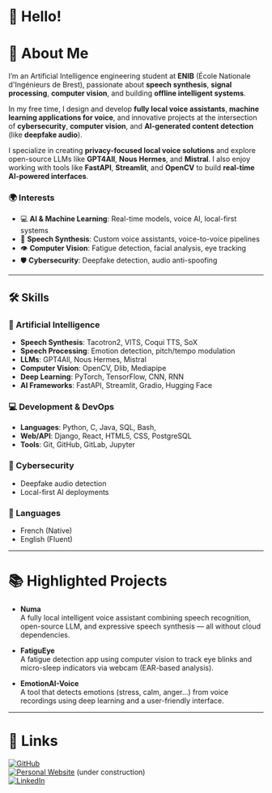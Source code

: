# 👋 Hello!

# 🚀 About Me

I’m an Artificial Intelligence engineering student at **ENIB** (École Nationale d'Ingénieurs de Brest), passionate about **speech synthesis**, **signal processing**, **computer vision**, and building **offline intelligent systems**.

In my free time, I design and develop **fully local voice assistants**, **machine learning applications for voice**, and innovative projects at the intersection of **cybersecurity**, **computer vision**, and **AI-generated content detection** (like **deepfake audio**).

I specialize in creating **privacy-focused local voice solutions** and explore open-source LLMs like **GPT4All**, **Nous Hermes**, and **Mistral**. I also enjoy working with tools like **FastAPI**, **Streamlit**, and **OpenCV** to build **real-time AI-powered interfaces**.

### 🌍 Interests

- 💻 **AI & Machine Learning**: Real-time models, voice AI, local-first systems  
- 🎤 **Speech Synthesis**: Custom voice assistants, voice-to-voice pipelines  
- 👁️ **Computer Vision**: Fatigue detection, facial analysis, eye tracking  
- 🛡️ **Cybersecurity**: Deepfake detection, audio anti-spoofing

---

## 🛠️ Skills

### 🧠 Artificial Intelligence

- **Speech Synthesis**: Tacotron2, VITS, Coqui TTS, SoX  
- **Speech Processing**: Emotion detection, pitch/tempo modulation  
- **LLMs**: GPT4All, Nous Hermes, Mistral  
- **Computer Vision**: OpenCV, Dlib, Mediapipe  
- **Deep Learning**: PyTorch, TensorFlow, CNN, RNN  
- **AI Frameworks**: FastAPI, Streamlit, Gradio, Hugging Face

### 💻 Development & DevOps

- **Languages**: Python, C, Java, SQL, Bash, 
- **Web/API**: Django, React, HTML5, CSS, PostgreSQL  
- **Tools**: Git, GitHub, GitLab, Jupyter

### 🔐 Cybersecurity

- Deepfake audio detection  
- Local-first AI deployments

### 🔐 Languages
- French (Native)
- English (Fluent)

---

# 📚 Highlighted Projects

- **Numa**  
  A fully local intelligent voice assistant combining speech recognition, open-source LLM, and expressive speech synthesis — all without cloud dependencies.

- **FatiguEye**  
  A fatigue detection app using computer vision to track eye blinks and micro-sleep indicators via webcam (EAR-based analysis).

- **EmotionAI-Voice**  
  A tool that detects emotions (stress, calm, anger...) from voice recordings using deep learning and a user-friendly interface.

---

# 🔗 Links

[![GitHub](https://img.shields.io/badge/GitHub-181717?style=for-the-badge&logo=GitHub&logoColor=white)](https://github.com/Tirovo)  
[![Personal Website](https://img.shields.io/badge/Website-000000?style=for-the-badge&logo=About.me&logoColor=white)](https://tirovo.github.io) (under construction)                                  
[![LinkedIn](https://img.shields.io/badge/LinkedIn-0077B5?style=for-the-badge&logo=LinkedIn&logoColor=white)](https://www.linkedin.com/in/tristanlond%C3%A9)

